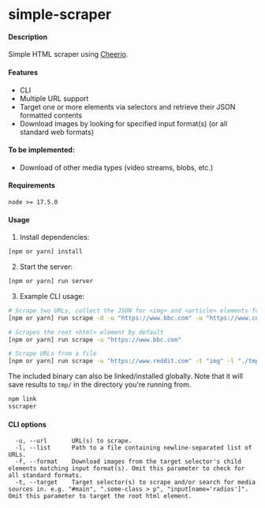 # simple-scraper

#### Description
Simple HTML scraper using [Cheerio](https://cheerio.js.org).

#### Features
- CLI
- Multiple URL support
- Target one or more elements via selectors and retrieve their JSON formatted contents
- Download images by looking for specified input format(s) (or all standard web formats)

#### To be implemented:
- Download of other media types (video streams, blobs, etc.)

#### Requirements
`node >= 17.5.0`

#### Usage

1. Install dependencies:
```bash
[npm or yarn] install
```

2. Start the server:
```bash
[npm or yarn] run server
```

3. Example CLI usage:
```bash
# Scrape two URLs, collect the JSON for <img> and <article> elements found and attempt to download any images from said elements with "src" attributes
[npm or yarn] run scrape -d -u "https://www.bbc.com" -u "https://www.cnn.com" -t "img" -t "article"

# Scrapes the root <html> element by default
[npm or yarn] run scrape -u "https://www.bbc.com"

# Scrape URLs from a file
[npm or yarn] run scrape -u "https://www.reddit.com" -t "img" -l "./tmp/urls.txt"
```

The included binary can also be linked/installed globally. Note that it will save results to `tmp/` in the directory you're running from.
```bash
npm link
sscraper
```

#### CLI options
```
  -u, --url       URL(s) to scrape.
  -l, --list      Path to a file containing newline-separated list of URLs.
  -f, --format    Download images from the target selector's child elements matching input format(s). Omit this parameter to check for all standard formats.
  -t, --target    Target selector(s) to scrape and/or search for media sources in. e.g. "#main", ".some-class > p", "input[name='radios']". Omit this parameter to target the root html element.
```
